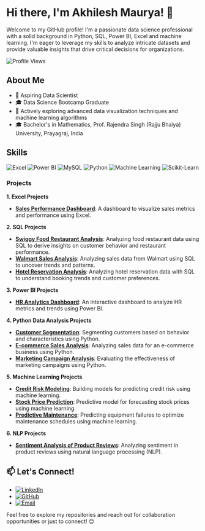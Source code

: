# Hi there, I'm Akhilesh Maurya! 👋

Welcome to my GitHub profile! I'm a passionate data science professional with a solid background in Python, SQL, Power BI, Excel and machine learning. I'm eager to leverage my skills to analyze intricate datasets and provide valuable insights that drive critical decisions for organizations.

![Profile Views](https://komarev.com/ghpvc/?username=AkhileshMauryaa&color=blue)

## About Me

- 💼 Aspiring Data Scientist
- 🎓 Data Science Bootcamp Graduate
- 🌱 Actively exploring advanced data visualization techniques and machine learning algorithms
- 🎓 Bachelor's in Mathematics, Prof. Rajendra Singh (Rajju Bhaiya) University, Prayagraj, India

## Skills

![Excel](https://img.shields.io/badge/-Excel-217346?style=for-the-badge&logo=microsoft-excel&logoColor=white)
![Power BI](https://img.shields.io/badge/-Power%20BI-F2C811?style=for-the-badge&logo=power-bi&logoColor=black)
![MySQL](https://img.shields.io/badge/-MySQL-4479A1?style=for-the-badge&logo=mysql&logoColor=white)
![Python](https://img.shields.io/badge/-Python-3776AB?style=for-the-badge&logo=python&logoColor=white)
![Machine Learning](https://img.shields.io/badge/-Machine%20Learning-0078D4?style=for-the-badge&logo=machine-learning&logoColor=white)
![Scikit-Learn](https://img.shields.io/badge/-Scikit--Learn-F7931E?style=for-the-badge&logo=scikit-learn&logoColor=white)

### Projects

**1. Excel Projects**
- **[Sales Performance Dashboard](https://github.com/AkhileshMauryaa/Excel_Projects)**: A dashboard to visualize sales metrics and performance using Excel.

**2. SQL Projects**
- **[Swiggy Food Restaurant Analysis](https://github.com/AkhileshMauryaa/SQL_data_analysis_projects/tree/main/Swiggy%20Food%20Restaurant%20Analysis%20Using%20SQL)**: Analyzing food restaurant data using SQL to derive insights on customer behavior and restaurant performance.
- **[Walmart Sales Analysis](https://github.com/AkhileshMauryaa/SQL_data_analysis_projects/tree/main/Walmart%20Sales%20Analysis%20Using%20Sql)**: Analyzing sales data from Walmart using SQL to uncover trends and patterns.
- **[Hotel Reservation Analysis](https://github.com/AkhileshMauryaa/SQL_data_analysis_projects/tree/main/Hotel%20Reservation%20Analysis%20with%20SQL)**: Analyzing hotel reservation data with SQL to understand booking trends and customer preferences.

**3. Power BI Projects**
- **[HR Analytics Dashboard](#)**: An interactive dashboard to analyze HR metrics and trends using Power BI.

**4. Python Data Analysis Projects**
- **[Customer Segmentation](#)**: Segmenting customers based on behavior and characteristics using Python.
- **[E-commerce Sales Analysis](#)**: Analyzing sales data for an e-commerce business using Python.
- **[Marketing Campaign Analysis](#)**: Evaluating the effectiveness of marketing campaigns using Python.

**5. Machine Learning Projects**
- **[Credit Risk Modeling](#)**: Building models for predicting credit risk using machine learning.
- **[Stock Price Prediction](#)**: Predictive model for forecasting stock prices using machine learning.
- **[Predictive Maintenance](#)**: Predicting equipment failures to optimize maintenance schedules using machine learning.

**6. NLP Projects**
- **[Sentiment Analysis of Product Reviews](#)**: Analyzing sentiment in product reviews using natural language processing (NLP).

## 📫 Let's Connect!

- [![LinkedIn](https://img.shields.io/badge/-LinkedIn-0077B5?style=for-the-badge&logo=linkedin&logoColor=white)](https://www.linkedin.com/in/akhilesh-mauryaa)
- [![GitHub](https://img.shields.io/badge/-GitHub-181717?style=for-the-badge&logo=github&logoColor=white)](https://github.com/AkhileshMauryaa)
- [![Email](https://img.shields.io/badge/-Email-D14836?style=for-the-badge&logo=gmail&logoColor=white)](mailto:ankit15oct2000@gmail.com)

Feel free to explore my repositories and reach out for collaboration opportunities or just to connect! 😊
